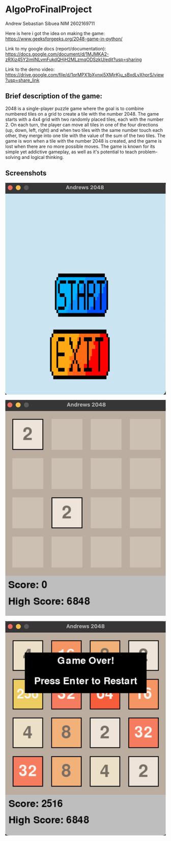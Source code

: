 # AlgoProFinalProject
Andrew Sebastian Sibuea 
NIM 2602169711

Here is here i got the idea on making the game:
https://www.geeksforgeeks.org/2048-game-in-python/

Link to my google docs (report/documentation):
https://docs.google.com/document/d/1MJMKA2-zRXiz45Y2imINLvmFukdQHjH2MLzmqODSzkU/edit?usp=sharing

Link to the demo video:
https://drive.google.com/file/d/1qrMPX1bXynxj5XMjrKju_sBxdLyXhprS/view?usp=share_link

## Brief description of the game:
2048 is a single-player puzzle game where the goal is to combine numbered tiles on a grid to create a tile with the number 2048. The game starts with a 4x4 grid with two randomly placed tiles, each with the number 2. On each turn, the player can move all tiles in one of the four directions (up, down, left, right) and when two tiles with the same number touch each other, they merge into one tile with the value of the sum of the two tiles. The game is won when a tile with the number 2048 is created, and the game is lost when there are no more possible moves. The game is known for its simple yet addictive gameplay, as well as it's potential to teach problem-solving and logical thinking.


## Screenshots
![Menu](Menu.png)


![Starts](starts.png)


![Game Over](gameover.png)



